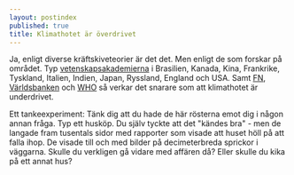 ```yaml
---
layout: postindex
published: true
title: Klimathotet är överdrivet
---
```





Ja, enligt diverse kräftskiveteorier är det det. Men enligt de som forskar på området. Typ [vetenskapsakademierna](http://www.un.org/climatechange/the-science/) i Brasilien, Kanada, Kina, Frankrike, Tyskland, Italien, Indien, Japan, Ryssland, England och USA. Samt [FN](http://www.un.org/climatechange/the-science/), [Världsbanken](http://www.worldbank.org/en/topic/climatechange/overview) och [WHO](http://www.who.int/mediacentre/factsheets/fs266/en/) så verkar det snarare som att klimathotet är underdrivet.

Ett tankeexperiment: Tänk dig att du hade de här rösterna emot dig i någon annan fråga. Typ ett husköp. Du själv tyckte att det "kändes bra" - men de langade fram tusentals sidor med rapporter som visade att huset höll på att falla ihop. De visade till och med bilder på decimeterbreda sprickor i väggarna. Skulle du verkligen gå vidare med affären då? Eller skulle du kika på ett annat hus?
